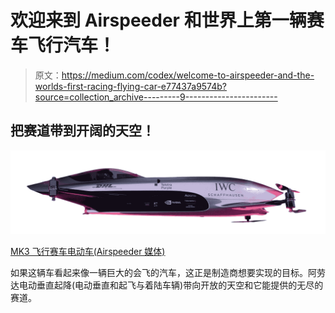 # 欢迎来到 Airspeeder 和世界上第一辆赛车飞行汽车！

> 原文：<https://medium.com/codex/welcome-to-airspeeder-and-the-worlds-first-racing-flying-car-e77437a9574b?source=collection_archive---------9----------------------->

## 把赛道带到开阔的天空！

![](img/d8534b58406234de7b3611717aba9780.png)

[MK3 飞行赛车电动车(Airspeeder 媒体)](https://airspeeder.com/)

如果这辆车看起来像一辆巨大的会飞的汽车，这正是制造商想要实现的目标。阿劳达电动垂直起降(电动垂直和起飞与着陆车辆)带向开放的天空和它能提供的无尽的赛道。